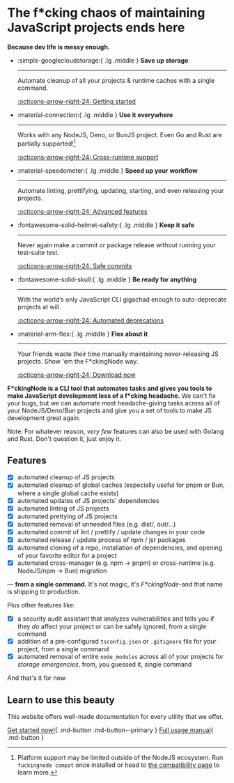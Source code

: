 <!-- markdownlint-disable md033 -->
<!-- markdownlint-disable md030 -->

# The f*cking chaos of maintaining JavaScript projects ends here

**Because dev life is messy enough.**

<div class="grid cards" markdown>

-   :simple-googlecloudstorage:{ .lg .middle } **Save up storage**

    ---

    Automate cleanup of all your projects & runtime caches with a single command.

    [:octicons-arrow-right-24: Getting started](manual/usage.md#the-clean-command)

-   :material-connection:{ .lg .middle } **Use it everywhere**

    ---

    Works with any NodeJS, Deno, or BunJS project. Even Go and Rust are partially supported![^1]

    [:octicons-arrow-right-24: Cross-runtime support](learn/cross-runtime-support.md)

-   :material-speedometer:{ .lg .middle } **Speed up your workflow**

    ---

    Automate linting, prettifying, updating, starting, and even releasing your projects.

    [:octicons-arrow-right-24: Advanced features](manual/index.md#fckingnode-full-manual)

-   :fontawesome-solid-helmet-safety:{ .lg .middle } **Keep it safe**

    ---

    Never again make a commit or package release without running your test-suite test.

    [:octicons-arrow-right-24: Safe commits](./manual/commit.md)

-   :fontawesome-solid-skull:{ .lg .middle } **Be ready for anything**

    ---

    With the world’s only JavaScript CLI gigachad enough to auto-deprecate projects at will.

    [:octicons-arrow-right-24: Automated deprecations](./manual/surrender.md)

-   :material-arm-flex:{ .lg .middle } **Flex about it**

    ---

    Your friends waste their time manually maintaining never-releasing JS projects. Show 'em the F\*ckingNode way.

    [:octicons-arrow-right-24: Download now](https://github.com/FuckingNode/FuckingNode/releases/latest)

</div>

**F\*ckingNode is a CLI tool that automates tasks and gives you tools to make JavaScript development less of a f\*cking headache.** We can't fix your bugs, but we can automate most headache-giving tasks across all of your NodeJS/Deno/Bun projects and give you a set of tools to make JS development great again.

Note: For whatever reason, _very few_ features can also be used with Golang and Rust. Don't question it, just enjoy it.

## Features

- [x] automated cleanup of JS projects
- [x] automated cleanup of global caches (especially useful for pnpm or Bun, where a single global cache exists)
- [x] automated updates of JS projects' dependencies
- [x] automated linting of JS projects
- [x] automated prettying of JS projects
- [x] automated removal of unneeded files (e.g. dist/, out/...)
- [x] automated commit of lint / prettify / update changes in your code
- [x] automated release / update process of npm / jsr packages
- [x] automated cloning of a repo, installation of dependencies, and opening of your favorite editor for a project
- [x] automated cross-manager (e.g. npm -> pnpm) or cross-runtime (e.g. NodeJS/npm -> Bun) migration

— **from a single command.** It's not magic, it's _F\*ckingNode_-and that name is shipping to production.

Plus other features like:

- [x] a security audit assistant that analyzes vulnerabilities and tells you if they _do_ affect your project or can be safely ignored, from a single command
- [x] addition of a pre-configured `tsconfig.json` or `.gitignore` file for your project, from a single command
- [x] automated removal of entire `node_modules` across all of your projects for _storage emergencies_, from, you guessed it, single command

And that's it for now.

## Learn to use this beauty

This website offers well-made documentation for every utility that we offer.

[Get started now!](manual/index.md#tldr-for-getting-started-as-soon-as-possible){ .md-button .md-button--primary }
[Full usage manual](manual/install.md){ .md-button }

[^1]:
    Platform support may be limited outside of the NodeJS ecosystem. Run `fuckingnode compat` once installed or head to [the compatibility page](learn/cross-runtime-support.md) to learn more.

